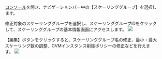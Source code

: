 
[コンソール](https://console.cloud.tencent.com/autoscaling)を開き、ナビゲーションバー中の【スケーリンググループ】を選択します。

修正対象のスケーリンググループを選択し、スケーリンググループIDをクリックして、スケーリンググループの基本情報画面にアクセスします。
![](https://mc.qcloudimg.com/static/img/06a1ca079f41a7cd825b47c68304f6f5/1.jpg)

【編集】ボタンをクリックすると、スケーリンググループ名の修正、最小・最大スケーリング数の調整、CVMインスタンス削除ポリシーの修正などを行えます。
![](https://mc.qcloudimg.com/static/img/0b3668ae32832010e2132dbded944fb0/2.jpg)

